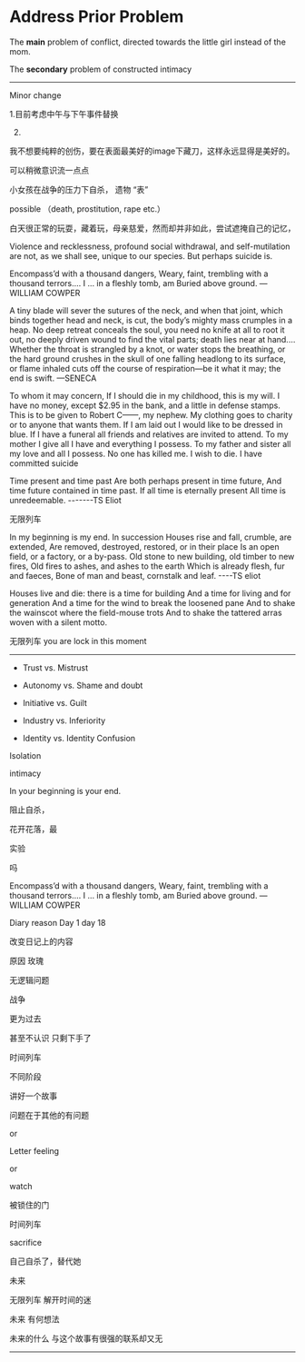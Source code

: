 # Address Prior Problem

The **main** problem of conflict, directed towards the little girl instead of the mom.



The **secondary** problem of  constructed intimacy

-------------



Minor change









1.目前考虑中午与下午事件替换

2.



我不想要纯粹的创伤，要在表面最美好的image下藏刀，这样永远显得是美好的。



可以稍微意识流一点点

小女孩在战争的压力下自杀，     遗物 “表”



possible （death, prostitution, rape  etc.）



白天很正常的玩耍，藏着玩，母亲慈爱，然而却并非如此，尝试遮掩自己的记忆，





Violence and recklessness, profound social withdrawal, and self-mutilation are not, as we shall see, unique to our species. But perhaps suicide is.

Encompass’d with a thousand dangers, Weary, faint, trembling with a thousand terrors.… I … in a fleshly tomb, am Buried above ground. —WILLIAM COWPER



A tiny blade will sever the sutures of the neck, and when that joint, which binds together head and neck, is cut, the body’s mighty mass crumples in a heap. No deep retreat conceals the soul, you need no knife at all to root it out, no deeply driven wound to find the vital parts; death lies near at hand.… Whether the throat is strangled by a knot, or water stops the breathing, or the hard ground crushes in the skull of one falling headlong to its surface, or flame inhaled cuts off the course of respiration—be it what it may; the end is swift. —SENECA



To whom it may concern, If I should die in my childhood, this is my will. I have no money, except $2.95 in the bank, and a little in defense stamps. This is to be given to Robert C——, my nephew. My clothing goes to charity or to anyone that wants them. If I am laid out I would like to be dressed in blue. If I have a funeral all friends and relatives are invited to attend. To my mother I give all I have and everything I possess. To my father and sister all my love and all I possess. No one has killed me. I wish to die. I have committed suicide





Time present and time past Are both perhaps present in time future, And time future contained in time past. If all time is eternally present All time is unredeemable.    -------TS Eliot



无限列车 



In my beginning is my end. In succession Houses rise and fall, crumble, are extended, Are removed, destroyed, restored, or in their place Is an open field, or a factory, or a by-pass. Old stone to new building, old timber to new fires, Old fires to ashes, and ashes to the earth Which is already flesh, fur and faeces, Bone of man and beast, cornstalk and leaf. ----TS eliot









 Houses live and die: there is a time for building And a time for living and for generation And a time for the wind to break the loosened pane And to shake the wainscot where the field-mouse trots And to shake the tattered arras woven with a silent motto.     



无限列车     you are lock in this moment 



--------------------------------------------------------------------------------------------------------------------





* Trust vs. Mistrust

* Autonomy vs. Shame and doubt

* Initiative vs. Guilt

* Industry vs. Inferiority

* Identity vs. Identity Confusion

  

Isolation

intimacy



In your beginning is your end.  





阻止自杀，



 花开花落，最





实验        

吗

Encompass’d with a thousand dangers, Weary, faint, trembling with a thousand terrors.… I … in a fleshly tomb, am Buried above ground. —WILLIAM COWPER





Diary  reason   Day 1            day 18    





改变日记上的内容      





原因   玫瑰





无逻辑问题



战争  





更为过去



甚至不认识  只剩下手了



时间列车



不同阶段



讲好一个故事





问题在于其他的有问题

or



Letter feeling      



or



watch



被锁住的门



时间列车



sacrifice 



自己自杀了，替代她





未来



无限列车     解开时间的迷





未来 有何想法



未来的什么 与这个故事有很强的联系却又无



-------------------------------













​     





















